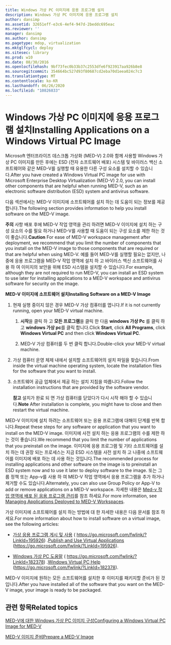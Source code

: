 ```yaml
---
title: Windows 가상 PC 이미지에 응용 프로그램 설치
description: Windows 가상 PC 이미지에 응용 프로그램 설치
author: dansimp
ms.assetid: 32651eff-e3c6-4ef4-947d-2beddc695eac
ms.reviewer: ''
manager: dansimp
ms.author: dansimp
ms.pagetype: mdop, virtualization
ms.mktglfcycl: deploy
ms.sitesec: library
ms.prod: w10
ms.date: 08/30/2016
ms.openlocfilehash: 9bf73fec0b33b37c2553dfe6f923917aa926b8e8
ms.sourcegitcommit: 354664bc527d93f80687cd2eba70d1eea024c7c3
ms.translationtype: MT
ms.contentlocale: ko-KR
ms.lasthandoff: 06/26/2020
ms.locfileid: "10826833"
---
```

# <span data-ttu-id="a2fc0-103">Windows 가상 PC 이미지에 응용 프로그램 설치</span><span class="sxs-lookup"><span data-stu-id="a2fc0-103">Installing Applications on a Windows Virtual PC Image</span></span>


<span data-ttu-id="a2fc0-104">Microsoft 엔터프라이즈 데스크톱 가상화 (MED-V) 2.0와 함께 사용할 Windows 가상 PC 이미지를 만든 후에는 ESD (전자 소프트웨어 배포) 시스템 및 바이러스 백신 소프트웨어와 같은 MED-V를 실행할 때 유용한 다른 구성 요소를 설치할 수 있습니다.</span><span class="sxs-lookup"><span data-stu-id="a2fc0-104">After you have created a Windows Virtual PC image for use with Microsoft Enterprise Desktop Virtualization (MED-V) 2.0, you can install other components that are helpful when running MED-V, such as an electronic software distribution (ESD) system and antivirus software.</span></span>

<span data-ttu-id="a2fc0-105">다음 섹션에서는 MED-V 이미지에 소프트웨어를 설치 하는 데 도움이 되는 정보를 제공 합니다.</span><span class="sxs-lookup"><span data-stu-id="a2fc0-105">The following section provides information to help you install software on the MED-V image.</span></span>

<span data-ttu-id="a2fc0-106">**주의**  사항 배포 후에 MED-V 작업 영역을 관리 하려면 MED-V 이미지에 설치 하는 구성 요소의 수를 필요 하거나 MED-V를 사용할 때 도움이 되는 구성 요소를 제한 하는 것이 좋습니다.</span><span class="sxs-lookup"><span data-stu-id="a2fc0-106">**Caution** For ease of MED-V workspace management after deployment, we recommend that you limit the number of components that you install on the MED-V image to those components that are required or that are helpful when using MED-V.</span></span> <span data-ttu-id="a2fc0-107">예를 들어 MED-V를 실행할 필요는 없지만, 나중에 응용 프로그램을 MED-V 작업 영역에 설치 하 고 바이러스 백신 소프트웨어를 사용 하 여 이미지의 보안을 위해 ESD 시스템을 설치할 수 있습니다.</span><span class="sxs-lookup"><span data-stu-id="a2fc0-107">For example, although they are not required to run MED-V, you can install an ESD system to use later for installing applications to a MED-V workspace and antivirus software for security on the image.</span></span>

 

**<span data-ttu-id="a2fc0-108">MED-V 이미지에 소프트웨어 설치</span><span class="sxs-lookup"><span data-stu-id="a2fc0-108">Installing Software on a MED-V Image</span></span>**

1.  <span data-ttu-id="a2fc0-109">현재 실행 중이지 않은 경우 MED-V 가상 컴퓨터를 엽니다.</span><span class="sxs-lookup"><span data-stu-id="a2fc0-109">If it is not currently running, open your MED-V virtual machine.</span></span>

    1.  <span data-ttu-id="a2fc0-110">**시작**을 클릭 하 고 **모든 프로그램**을 클릭 한 다음 **windows 가상 Pc** 를 클릭 하 고 **windows 가상 pc**를 클릭 합니다.</span><span class="sxs-lookup"><span data-stu-id="a2fc0-110">Click **Start**, click **All Programs**, click **Windows Virtual PC** and then click **Windows Virtual PC**.</span></span>

    2.  <span data-ttu-id="a2fc0-111">MED-V 가상 컴퓨터를 두 번 클릭 합니다.</span><span class="sxs-lookup"><span data-stu-id="a2fc0-111">Double-click your MED-V virtual machine.</span></span>

2.  <span data-ttu-id="a2fc0-112">가상 컴퓨터 운영 체제 내에서 설치할 소프트웨어의 설치 파일을 찾습니다.</span><span class="sxs-lookup"><span data-stu-id="a2fc0-112">From inside the virtual machine operating system, locate the installation files for the software that you want to install.</span></span>

3.  <span data-ttu-id="a2fc0-113">소프트웨어 공급 업체에서 제공 하는 설치 지침을 따릅니다.</span><span class="sxs-lookup"><span data-stu-id="a2fc0-113">Follow the installation instructions that are provided by the software vendor.</span></span>

    <span data-ttu-id="a2fc0-114">**참고**  설치가 완료 되 면 가상 컴퓨터를 닫았다가 다시 시작 해야 할 수 있습니다.</span><span class="sxs-lookup"><span data-stu-id="a2fc0-114">**Note** After installation is complete, you might have to close and then restart the virtual machine.</span></span>

     

<span data-ttu-id="a2fc0-115">MED-V 이미지에 설치 하려는 소프트웨어 또는 응용 프로그램에 대해이 단계를 반복 합니다.</span><span class="sxs-lookup"><span data-stu-id="a2fc0-115">Repeat these steps for any software or application that you want to install on the MED-V image.</span></span> <span data-ttu-id="a2fc0-116">이미지에 사전 설치 하는 응용 프로그램의 수를 제한 하는 것이 좋습니다.</span><span class="sxs-lookup"><span data-stu-id="a2fc0-116">We recommend that you limit the number of applications that you preinstall on the image.</span></span> <span data-ttu-id="a2fc0-117">이미지에 응용 프로그램 및 기타 소프트웨어를 설치 하는 데 권장 되는 프로세스는 지금 ESD 시스템을 사전 설치 하 고 나중에 소프트웨어를 이미지에 배포 하는 데 사용 하는 것입니다.</span><span class="sxs-lookup"><span data-stu-id="a2fc0-117">The recommended process for installing applications and other software on the image is to preinstall an ESD system now and to use it later to deploy software to the image.</span></span> <span data-ttu-id="a2fc0-118">또는 그룹 정책 또는 App-v를 사용 하 여 MED-V 작업 영역에서 응용 프로그램을 추가 하거나 제거할 수도 있습니다.</span><span class="sxs-lookup"><span data-stu-id="a2fc0-118">Alternately, you can also use Group Policy or App-V to add or remove applications on a MED-V workspace.</span></span> <span data-ttu-id="a2fc0-119">자세한 내용은 [Med-v 작업 영역에 배포 된 응용 프로그램 관리](managing-applications-deployed-to-med-v-workspaces.md)를 참조 하세요.</span><span class="sxs-lookup"><span data-stu-id="a2fc0-119">For more information, see [Managing Applications Deployed to MED-V Workspaces](managing-applications-deployed-to-med-v-workspaces.md).</span></span>

<span data-ttu-id="a2fc0-120">가상 이미지에 소프트웨어를 설치 하는 방법에 대 한 자세한 내용은 다음 문서를 참조 하세요.</span><span class="sxs-lookup"><span data-stu-id="a2fc0-120">For more information about how to install software on a virtual image, see the following articles:</span></span>

-   <span data-ttu-id="a2fc0-121">[가상 응용 프로그램 게시 및 사용](https://go.microsoft.com/fwlink/?LinkId=195926) ( https://go.microsoft.com/fwlink/?LinkId=195926) .</span><span class="sxs-lookup"><span data-stu-id="a2fc0-121">[Publish and Use Virtual Applications](https://go.microsoft.com/fwlink/?LinkId=195926) (https://go.microsoft.com/fwlink/?LinkId=195926).</span></span>

-   <span data-ttu-id="a2fc0-122">[Windows 가상 PC 도움말](https://go.microsoft.com/fwlink/?LinkId=182378) ( https://go.microsoft.com/fwlink/?LinkId=182378) .</span><span class="sxs-lookup"><span data-stu-id="a2fc0-122">[Windows Virtual PC Help](https://go.microsoft.com/fwlink/?LinkId=182378) (https://go.microsoft.com/fwlink/?LinkId=182378).</span></span>

<span data-ttu-id="a2fc0-123">MED-V 이미지에 원하는 모든 소프트웨어를 설치한 후 이미지를 패키지할 준비가 된 것입니다.</span><span class="sxs-lookup"><span data-stu-id="a2fc0-123">After you have installed all of the software that you want on the MED-V image, your image is ready to be packaged.</span></span>

## <span data-ttu-id="a2fc0-124">관련 항목</span><span class="sxs-lookup"><span data-stu-id="a2fc0-124">Related topics</span></span>


[<span data-ttu-id="a2fc0-125">MED-V에 대한 Windows 가상 PC 이미지 구성</span><span class="sxs-lookup"><span data-stu-id="a2fc0-125">Configuring a Windows Virtual PC Image for MED-V</span></span>](configuring-a-windows-virtual-pc-image-for-med-v.md)

[<span data-ttu-id="a2fc0-126">MED-V 이미지 준비</span><span class="sxs-lookup"><span data-stu-id="a2fc0-126">Prepare a MED-V Image</span></span>](prepare-a-med-v-image.md)

 

 





